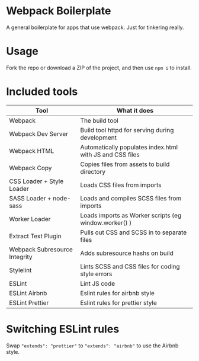 # Webpack Boilerplate

A general boilerplate for apps that use webpack. Just for tinkering really.

# Usage

Fork the repo or download a ZIP of the project, and then use `npm i` to install.

# Included tools

| Tool | What it does |
| --- | --- |
| Webpack | The build tool
| Webpack Dev Server | Build tool httpd for serving during development
| Webpack HTML | Automatically populates index.html with JS and CSS files 
| Webpack Copy | Copies files from assets to build directory
| CSS Loader + Style Loader | Loads CSS files from imports
| SASS Loader + node-sass | Loads and compiles SCSS files from imports
| Worker Loader | Loads imports as Worker scripts (eg window.worker() )
| Extract Text Plugin | Pulls out CSS and SCSS in to separate files
| Webpack Subresource Integrity | Adds subresource hashs on build
| Stylelint | Lints SCSS and CSS files for coding style errors
| ESLint | Lint JS code
| ESLint Airbnb | Eslint rules for airbnb style
| ESLint Prettier | Eslint rules for prettier style

# Switching ESLint rules

Swap `"extends": "prettier"` to `"extends": "airbnb"` to use the Airbnb style.
